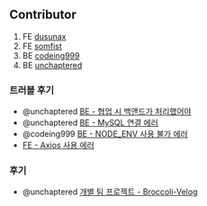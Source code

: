 ## Contributor

1. FE [dusunax](https://github.com/dusunax)
2. FE [somfist](https://github.com/somfist)
3. BE [codeing999](https://github.com/codeing999)
4. BE [unchaptered](https://github.com/unchaptered)

### 트러블 후기

- @unchaptered [BE - 협업 시 백앤드가 처리했어야 ](https://github.com/Broccoli-Velog/.github/blob/main/profile/co-work.md)
- @unchaptered [BE - MySQL 연결 에러](https://github.com/Broccoli-Velog/.github/blob/main/profile/mysql.error.md)
- @codeing999 [BE - NODE_ENV 사용 불가 에러](https://github.com/Broccoli-Velog/.github/blob/main/profile/cross.env.error.md)
- [FE - Axios 사용 에러](./axios.error.md)

### 후기

- @unchaptered [개별 팀 프로젝트 - Broccoli-Velog](https://velog.io/@unchaptered_til/%EA%B0%9C%EB%B3%84-%ED%8C%80-%ED%94%84%EB%A1%9C%EC%A0%9D%ED%8A%B8-Broccoli-Velog)
